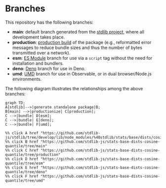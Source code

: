 <!--

@license Apache-2.0

Copyright (c) 2022 The Stdlib Authors.

Licensed under the Apache License, Version 2.0 (the "License");
you may not use this file except in compliance with the License.
You may obtain a copy of the License at

    http://www.apache.org/licenses/LICENSE-2.0

Unless required by applicable law or agreed to in writing, software
distributed under the License is distributed on an "AS IS" BASIS,
WITHOUT WARRANTIES OR CONDITIONS OF ANY KIND, either express or implied.
See the License for the specific language governing permissions and
limitations under the License.

-->

# Branches

This repository has the following branches:

-   **main**: default branch generated from the [stdlib project][stdlib-url], where all development takes place.
-   **production**: [production build][production-url] of the package (e.g., reformatted error messages to reduce bundle sizes and thus the number of bytes transmitted over a network).
-   **esm**: [ES Module][esm-url] branch for use via a `script` tag without the need for installation and bundlers.
-   **deno**: [Deno][deno-url] branch for use in Deno.
-   **umd**: [UMD][umd-url] branch for use in Observable, or in dual browser/Node.js environments.

The following diagram illustrates the relationships among the above branches:

```mermaid
graph TD;
A[stdlib]-->|generate standalone package|B;
B[main] -->|productionize| C[production];
C -->|bundle| D[esm];
C -->|bundle| E[deno];
C -->|bundle| F[umd];

%% click A href "https://github.com/stdlib-js/stdlib/tree/develop/lib/node_modules/%40stdlib/stats/base/dists/cosine/quantile"
%% click B href "https://github.com/stdlib-js/stats-base-dists-cosine-quantile/tree/main"
%% click C href "https://github.com/stdlib-js/stats-base-dists-cosine-quantile/tree/production"
%% click D href "https://github.com/stdlib-js/stats-base-dists-cosine-quantile/tree/esm"
%% click E href "https://github.com/stdlib-js/stats-base-dists-cosine-quantile/tree/deno"
%% click F href "https://github.com/stdlib-js/stats-base-dists-cosine-quantile/tree/umd"
```

[stdlib-url]: https://github.com/stdlib-js/stdlib/tree/develop/lib/node_modules/%40stdlib/stats/base/dists/cosine/quantile
[production-url]: https://github.com/stdlib-js/stats-base-dists-cosine-quantile/tree/production
[deno-url]: https://github.com/stdlib-js/stats-base-dists-cosine-quantile/tree/deno
[umd-url]: https://github.com/stdlib-js/stats-base-dists-cosine-quantile/tree/umd
[esm-url]: https://github.com/stdlib-js/stats-base-dists-cosine-quantile/tree/esm